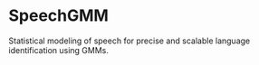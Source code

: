 # SpeechGMM
Statistical modeling of speech for precise and scalable language identification using GMMs.
